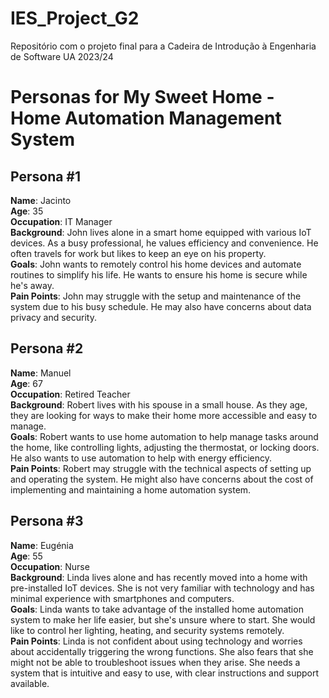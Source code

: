 # IES_Project_G2
Repositório com o projeto final para a Cadeira de Introdução à Engenharia de Software UA 2023/24

# Personas for My Sweet Home - Home Automation Management System

## Persona #1

**Name**: Jacinto  
**Age**: 35  
**Occupation**: IT Manager  
**Background**: John lives alone in a smart home equipped with various IoT devices. As a busy professional, he values efficiency and convenience. He often travels for work but likes to keep an eye on his property.  
**Goals**: John wants to remotely control his home devices and automate routines to simplify his life. He wants to ensure his home is secure while he's away.  
**Pain Points**: John may struggle with the setup and maintenance of the system due to his busy schedule. He may also have concerns about data privacy and security.

## Persona #2

**Name**: Manuel  
**Age**: 67  
**Occupation**: Retired Teacher  
**Background**: Robert lives with his spouse in a small house. As they age, they are looking for ways to make their home more accessible and easy to manage.  
**Goals**: Robert wants to use home automation to help manage tasks around the home, like controlling lights, adjusting the thermostat, or locking doors. He also wants to use automation to help with energy efficiency.  
**Pain Points**: Robert may struggle with the technical aspects of setting up and operating the system. He might also have concerns about the cost of implementing and maintaining a home automation system.

## Persona #3

**Name**: Eugénia  
**Age**: 55  
**Occupation**: Nurse  
**Background**: Linda lives alone and has recently moved into a home with pre-installed IoT devices. She is not very familiar with technology and has minimal experience with smartphones and computers.  
**Goals**: Linda wants to take advantage of the installed home automation system to make her life easier, but she's unsure where to start. She would like to control her lighting, heating, and security systems remotely.  
**Pain Points**: Linda is not confident about using technology and worries about accidentally triggering the wrong functions. She also fears that she might not be able to troubleshoot issues when they arise. She needs a system that is intuitive and easy to use, with clear instructions and support available.

